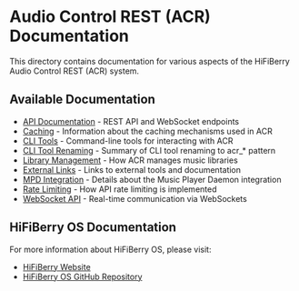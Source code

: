 # Audio Control REST (ACR) Documentation

This directory contains documentation for various aspects of the HiFiBerry Audio Control REST (ACR) system.

## Available Documentation

- [API Documentation](api.md) - REST API and WebSocket endpoints
- [Caching](caching.md) - Information about the caching mechanisms used in ACR
- [CLI Tools](cli_tools.md) - Command-line tools for interacting with ACR
- [CLI Tool Renaming](renaming_summary.md) - Summary of CLI tool renaming to acr_* pattern
- [Library Management](library.md) - How ACR manages music libraries
- [External Links](links.md) - Links to external tools and documentation
- [MPD Integration](mpd.md) - Details about the Music Player Daemon integration
- [Rate Limiting](rate_limiting.md) - How API rate limiting is implemented
- [WebSocket API](websocket.md) - Real-time communication via WebSockets

## HiFiBerry OS Documentation

For more information about HiFiBerry OS, please visit:
- [HiFiBerry Website](https://www.hifiberry.com/)
- [HiFiBerry OS GitHub Repository](https://github.com/hifiberry/hifiberry-os)
